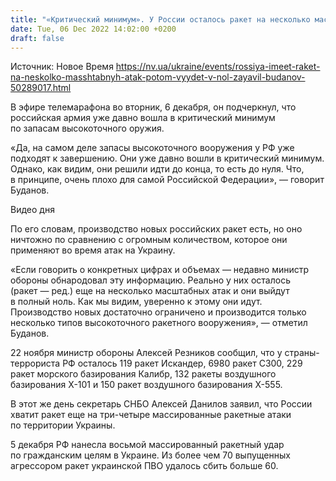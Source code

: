 ```yaml
---
title: "«Критический минимум». У России осталось ракет на несколько масштабных атак, потом выйдет в ноль — Буданов"
date: Tue, 06 Dec 2022 14:02:00 +0200
draft: false
---
```

Источник: Новое Время https://nv.ua/ukraine/events/rossiya-imeet-raket-na-neskolko-masshtabnyh-atak-potom-vyydet-v-nol-zayavil-budanov-50289017.html


В эфире телемарафона во вторник, 6 декабря, он подчеркнул, что российская армия уже давно вошла в критический минимум по запасам высокоточного оружия.

«Да, на самом деле запасы высокоточного вооружения у РФ уже подходят к завершению. Они уже давно вошли в критический минимум. Однако, как видим, они решили идти до конца, то есть до нуля. Что, в принципе, очень плохо для самой Российской Федерации», — говорит Буданов.

 Видео дня   

По его словам, производство новых российских ракет есть, но оно ничтожно по сравнению с огромным количеством, которое они применяют во время атак на Украину.

«Если говорить о конкретных цифрах и объемах — недавно министр обороны обнародовал эту информацию. Реально у них осталось (ракет — ред.) еще на несколько масштабных атак и они выйдут в полный ноль. Как мы видим, уверенно к этому они идут. Производство новых достаточно ограничено и производится только несколько типов высокоточного ракетного вооружения», — отметил Буданов.

22 ноября министр обороны Алексей Резников сообщил, что у страны-террориста РФ осталось 119 ракет Искандер, 6980 ракет С300, 229 ракет морского базирования Калибр, 132 ракеты воздушного базирования Х-101 и 150 ракет воздушного базирования Х-555.

В этот же день секретарь СНБО Алексей Данилов заявил, что России хватит ракет еще на три-четыре массированные ракетные атаки по территории Украины.

5 декабря РФ нанесла восьмой массированный ракетный удар по гражданским целям в Украине. Из более чем 70 выпущенных агрессором ракет украинской ПВО удалось сбить больше 60.
